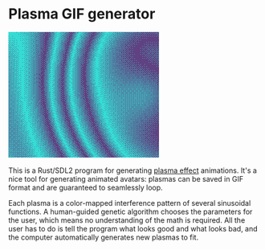 # Plasma GIF generator

![blue waves](/gifs/U_sw-2jXBgRuEdnwfn9WFFh4V1yXIrL0GmFA1zsvI91ivTyz0Vyumqp4ikK0yytBj_jnMwXNuCCB.gif)

This is a Rust/SDL2 program for generating [plasma effect](https://en.wikipedia.org/wiki/Plasma_effect) animations.
It's a nice tool for generating animated avatars: plasmas can be saved in GIF format and are guaranteed to seamlessly loop.

Each plasma is a color-mapped interference pattern of several sinusoidal functions.
A human-guided genetic algorithm chooses the parameters for the user, which means no understanding of the math is required.
All the user has to do is tell the program what looks good and what looks bad, and the computer automatically generates new plasmas to fit.
